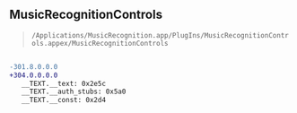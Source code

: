 ## MusicRecognitionControls

> `/Applications/MusicRecognition.app/PlugIns/MusicRecognitionControls.appex/MusicRecognitionControls`

```diff

-301.8.0.0.0
+304.0.0.0.0
   __TEXT.__text: 0x2e5c
   __TEXT.__auth_stubs: 0x5a0
   __TEXT.__const: 0x2d4

```
